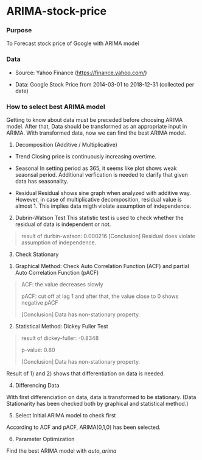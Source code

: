 # ARIMA-stock-price

### Purpose
To Forecast stock price of Google with ARIMA model


### Data

* Source: Yahoo Finance (https://finance.yahoo.com/)

* Data: Google Stock Price from 2014-03-01 to 2018-12-31 (collected per date)


### How to select best ARIMA model

Getting to know about data must be preceded before choosing ARIMA model.
After that, Data should be transformed as an appropriate input in ARIMA. 
With transformed data, now we can find the best ARIMA model.


1. Decomposition (Additive / Multiplicative)

- Trend
Closing price is continuously increasing overtime. 


- Seasonal
In setting period as 365, it seems like plot shows weak seaonsal period. Additional verfication is needed to clarify that given data has seasonality. 

- Residual
Residual shows sine graph when analyzed with additive way. However, in case of multiplicative decomposition, residual value is almost 1. This implies data migth violate assumption of independence. 


2. Dubrin-Watson Test
This statistic test is used to check whether the residual of data is independent or not.

> result of durbin-watson: 0.000216
> [Conclusion] Residual does violate assumption of independence.


3. Check Stationary

  1) Graphical Method: Check Auto Correlation Function (ACF) and partial Auto Correlation Function (pACF) 

  > ACF: the value decreases slowly
  > 
  > pACF: cut off at lag 1 and after that, the value close to 0 shows negative pACF
  > 
  > [Conclusion] Data has non-stationary property.


  2) Statistical Method: Dickey Fuller Test

  > result of dickey-fuller: -0.8348 
  > 
  > p-value: 0.80
  > 
  > [Conclusion] Data has non-stationary property.

  Result of 1) and 2) shows that differentiation on data is needed.


4. Differencing Data

With first differenciation on data, data is transformed to be stationary.
(Data Stationarity has been checked both by graphical and statistical method.)


5. Select Initial ARIMA model to check first

According to ACF and pACF, ARIMA(0,1,0) has been selected.


6. Parameter Optimization

Find the best ARIMA model with *auto_arima*
